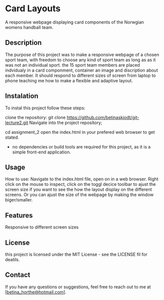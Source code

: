 # Card Layouts

A responsive webpage displaying card components of the Norwgian womens handball team.

## Description

The purpose of this project was to make a responsive webpage of a chosen sport team, with freedom to choose any kind of sport team as long as as it was not an individual sport. the 15 sport team members are placed indvidualy in a card componment, container an image and discription about each member.
It should respond to different sizes of screen from laptop to phone teaching me how to make a flexible and adaptive layout.

## Instalation

To instal this project follow these steps:

clone the repository:
git clone https://github.com/betinaskjodt/git-lecture2.git
Navigate into the project repository;

cd assignment_2
open the index.html in your prefered web browser to get stated.

- no dependencies or build tools are required for this project, as it is a simple front-end application.

## Usage

How to use:
Navigate to the index.html file, open on in a web browser. Right click on the mouse to inspect, click on the toggl decice toolbar to ajust the screen size if you want to see the how the layout display on the different screens. Or you can ajust the size of the webpage by making the window biger/smaller.

## Features

Responsive to different screen sizes

## License

this project is licensed under the MIT License - see the LICENSE fil for deatils.

## Contact

If you have any questions or suggestions, feel free to reach out to me at [betina_horthe@hotmail.com].
